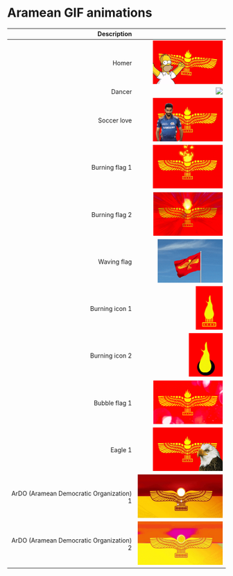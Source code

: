 # Aramean GIF animations

| Description |  |
| --: | --: |
| Homer | <img src="aramean-homer.gif" height="100"> |
| Dancer | <img src="aramean-dancer.gif" height="100"> |
| Soccer love | <img src="aramean-soccer-love.gif" height="100"> |
| Burning flag 1 | <img src="aramean-burning-flag1.gif" height="100"> |
| Burning flag 2 | <img src="aramean-burning-flag2.gif" height="100"> |
| Waving flag | <img src="aramean-waving-flag.gif" height="100"> |
| Burning icon 1 | <img src="aramean-burning-icon1.gif" height="100"> |
| Burning icon 2 | <img src="aramean-burning-icon2.gif" height="100"> |
| Bubble flag 1 | <img src="aramean-bubble-flag1.gif" height="100"> |
| Eagle 1 | <img src="aramean-eagle1.gif" height="100"> |
| ArDO (Aramean Democratic Organization) 1 | <img src="aramean-ardo-democratic1.gif" height="100"> |
| ArDO (Aramean Democratic Organization) 2 | <img src="aramean-ardo-democratic2.gif" height="100"> |
